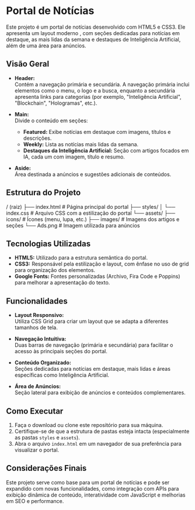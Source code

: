 # Portal de Notícias

Este projeto é um portal de notícias desenvolvido com HTML5 e CSS3. Ele apresenta um layout moderno , com seções dedicadas para notícias em destaque, as mais lidas da semana e destaques de Inteligência Artificial, além de uma área para anúncios.

## Visão Geral

- **Header:**  
  Contém a navegação primária e secundária. A navegação primária inclui elementos como o menu, o logo e a busca, enquanto a secundária apresenta links para categorias (por exemplo, "Inteligência Artificial", "Blockchain", "Hologramas", etc.).

- **Main:**  
  Divide o conteúdo em seções:
  - **Featured:** Exibe notícias em destaque com imagens, títulos e descrições.
  - **Weekly:** Lista as notícias mais lidas da semana.
  - **Destaques da Inteligência Artificial:** Seção com artigos focados em IA, cada um com imagem, título e resumo.

- **Aside:**  
  Área destinada a anúncios e sugestões adicionais de conteúdos.

## Estrutura do Projeto

/ (raiz)
├── index.html          # Página principal do portal
├── styles/
│   └── index.css       # Arquivo CSS com a estilização do portal
└── assets/
    ├── icons/          # Ícones (menu, lupa, etc.)
    ├── images/         # Imagens dos artigos e seções
    └── Ads.png         # Imagem utilizada para anúncios




## Tecnologias Utilizadas

- **HTML5:** Utilizado para a estrutura semântica do portal.
- **CSS3:** Responsável pela estilização e layout, com ênfase no uso de grid para organização dos elementos.
- **Google Fonts:** Fontes personalizadas (Archivo, Fira Code e Poppins) para melhorar a apresentação do texto.

## Funcionalidades

- **Layout Responsivo:**  
  Utiliza CSS Grid para criar um layout que se adapta a diferentes tamanhos de tela.

- **Navegação Intuitiva:**  
  Duas barras de navegação (primária e secundária) para facilitar o acesso às principais seções do portal.

- **Conteúdo Organizado:**  
  Seções dedicadas para notícias em destaque, mais lidas e áreas específicas como Inteligência Artificial.

- **Área de Anúncios:**  
  Seção lateral para exibição de anúncios e conteúdos complementares.

## Como Executar

1. Faça o download ou clone este repositório para sua máquina.
2. Certifique-se de que a estrutura de pastas esteja intacta (especialmente as pastas `styles` e `assets`).
3. Abra o arquivo `index.html` em um navegador de sua preferência para visualizar o portal.

## Considerações Finais

Este projeto serve como base para um portal de notícias e pode ser expandido com novas funcionalidades, como integração com APIs para exibição dinâmica de conteúdo, interatividade com JavaScript e melhorias em SEO e performance.
